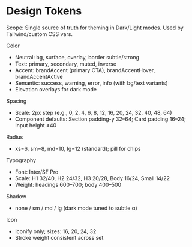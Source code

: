 # Design Tokens

Scope: Single source of truth for theming in Dark/Light modes. Used by Tailwind/custom CSS vars.

Color
- Neutral: bg, surface, overlay, border subtle/strong
- Text: primary, secondary, muted, inverse
- Accent: brandAccent (primary CTA), brandAccentHover, brandAccentActive
- Semantic: success, warning, error, info (with bg/text variants)
- Elevation overlays for dark mode

Spacing
- Scale: 2px step (e.g., 0, 2, 4, 6, 8, 12, 16, 20, 24, 32, 40, 48, 64)
- Component defaults: Section padding-y 32–64; Card padding 16–24; Input height ≥40

Radius
- xs=6, sm=8, md=10, lg=12 (standard); pill for chips

Typography
- Font: Inter/SF Pro
- Scale: H1 32/40, H2 24/32, H3 20/28, Body 16/24, Small 14/22
- Weight: headings 600–700; body 400–500

Shadow
- none / sm / md / lg (dark mode tuned to subtle α)

Icon
- Iconify only; sizes: 16, 20, 24, 32
- Stroke weight consistent across set


